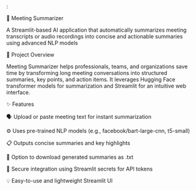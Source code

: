 :

🧠 Meeting Summarizer

A Streamlit-based AI application that automatically summarizes meeting transcripts or audio recordings into concise and actionable summaries using advanced NLP models

🚀 Project Overview

Meeting Summarizer helps professionals, teams, and organizations save time by transforming long meeting conversations into structured summaries, key points, and action items.
It leverages Hugging Face transformer models for summarization and Streamlit for an intuitive web interface.

✨ Features

🗣️ Upload or paste meeting text for instant summarization

⚙️ Uses pre-trained NLP models (e.g., facebook/bart-large-cnn, t5-small)

📋 Outputs concise summaries and key highlights

💾 Option to download generated summaries as .txt

🧩 Secure integration using Streamlit secrets for API tokens

💡 Easy-to-use and lightweight Streamlit UI
